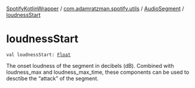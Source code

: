 [SpotifyKotlinWrapper](../../index.md) / [com.adamratzman.spotify.utils](../index.md) / [AudioSegment](index.md) / [loudnessStart](./loudness-start.md)

# loudnessStart

`val loudnessStart: `[`Float`](https://kotlinlang.org/api/latest/jvm/stdlib/kotlin/-float/index.html)

The onset loudness of the segment in decibels (dB). Combined with loudness_max and
loudness_max_time, these components can be used to desctibe the “attack” of the segment.

